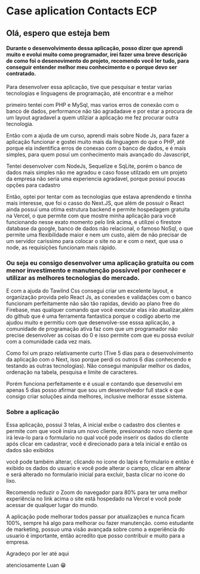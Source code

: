 <H1> Case aplication Contacts ECP </h1>

<h2>Olá, espero que esteja bem </h2>

<h4> Durante o desenvolvimento dessa aplicação, posso dizer que aprendi muito e evolui muito como programador, irei fazer uma breve descrição
  de como foi o desenovimento do projeto, recomendo você ler tudo, para conseguir entender melhor meu conhecimento e o porque devo ser contratado. </h4>

</h4>Para desenvolver essa aplicação, tive que pesquisar e testar varias tecnologias e linguagens de programação, até encontrar e a melhor</h4>

primeiro tentei com PHP e MySql, mas varios erros de conexão com o banco de dados, performance não tão agradadave
e por estar a procura de um layout agradavel a quem utilziar a aplicação me fez procurar outra tecnologia.

Então com a ajuda de um curso, aprendi mais sobre Node Js, para fazer a aplicação funcionar e gostei muito mais da linguagem do que o PHP, até porque ela indentifica erros
de conexao com o banco de dados, e é mais simples, para quem posuí um conhecimento mais avançado do Javascript, 

Tentei desenvolver com NodeJs, Sequelize e SqLite, porém o banco de dados mais simples não me agradou e caso fosse utilzado em um projeto da empresa
não seria uma experiencia agradavel, porque possui poucas opções para cadastro

Então, optei por tentar com as tecnologias que estava aprendendo e tinnha mais interesse, que foi o casso do Next.JS, que além de possuír o React
ainda possuí uma otima estrutura backend e permite hospedagem gratuita na Vercel, o que permite com que mostre minha aplicação para você funcionando 
nesse exato momento pelo link acima, e  utilizei o firestore database da google, banco de dados não relacional, o famoso NoSql, o que permite uma flexibilidade maior
e nem um custo, além de não precisar de um servidor carissimo para colocar o site no ar e com o next, que usa o node, as requisições funcionam mais rápido.

<h3> Ou seja eu consigo desenvolver uma aplicação gratuita ou com menor investimento e manutenção possívvel 
  por conhecer e utilizar as melhores tecnologias do mercado. </h3>

E com a ajuda do Tawilnd Css consegui criar um excelente layout, e organização provida pelo React Js, as conexões e validações com o banco funcionam perfeitamente
não são tão rapidas, devido ao plano free do Firebase, mas qualquer comando que você executar elas irão atualizar,além do github que é uma ferramenta fantastica
porque o codigo aberto me ajudou muito e permitiu com que desenvolve-sse esssa aplicação, a comunidade de programação ativa 
faz com que um programador não precise desenvolver as coisas do 0  e isso permite com que eu possa evoluir com a comunidade cada vez mais.

Como foi um prazo relativamente curto (Tive 5 dias para o desenvolvimento da aplicação com o Next, isso porque perdi os outros 6 dias conhecendo e testando as outras 
tecnologias).
Não consegui manipular melhor os dados, ordenação na tabela, pesquisa e limite de caracteres.

Porém funciona perfeitamente e é usual e contando que desenvolvi em apenas 5 dias 
posso afirmar que sou um desenvolvedor full stack e que consigo criar soluções ainda melhores, inclusive melhorar essse sistema.

<h3> Sobre a aplicação </h3>

  Essa aplicação, possui 3 telas, A inicial exibe o cadastro dos clientes e permite com que você insira um novo cliente, presionando novo cliente
  que irá leva-lo para o formulario no qual você pode inserir os dados do cliente
  após clicar em cadastrar, você é direcionado para a tela inicial e então os dados são exibidos
  
  você pode também alterar, clicando no icone do lapis e formulario
  e então é exibido os dados do usuario e você pode alterar o campo, clicar em alterar e será alterado no formulario inicial
  para excluir, basta clicar no icone do lixo.
  
  Recomendo reduzir o Zoom do navegador para 80% para ter uma melhor experiência
  no link acima o site está hospedado na Vercel e você pode acessar de qualquer lugar do mundo.
  
  A aplicação pode melhorar todos passar por atualizações e nunca ficam 100%, sempre há algo para melhorar ou fazer manutenção.
  como estudante de marketing, possuo uma visão avançada sobre como a experiência do usuario é importante, então acredito que 
  posso contribuir e muito para a empresa. 
  
  Agradeço por ler até aqui
  
  atenciosamente Luan 😁
  
 
